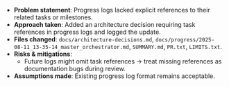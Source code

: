 - **Problem statement**: Progress logs lacked explicit references to their related tasks or milestones.
- **Approach taken**: Added an architecture decision requiring task references in progress logs and logged the update.
- **Files changed**: `docs/architecture-decisions.md`, `docs/progress/2025-08-11_13-35-14_master_orchestrator.md`, `SUMMARY.md`, `PR.txt`, `LIMITS.txt`.
- **Risks & mitigations**:
  - Future logs might omit task references → treat missing references as documentation bugs during review.
- **Assumptions made**: Existing progress log format remains acceptable.
